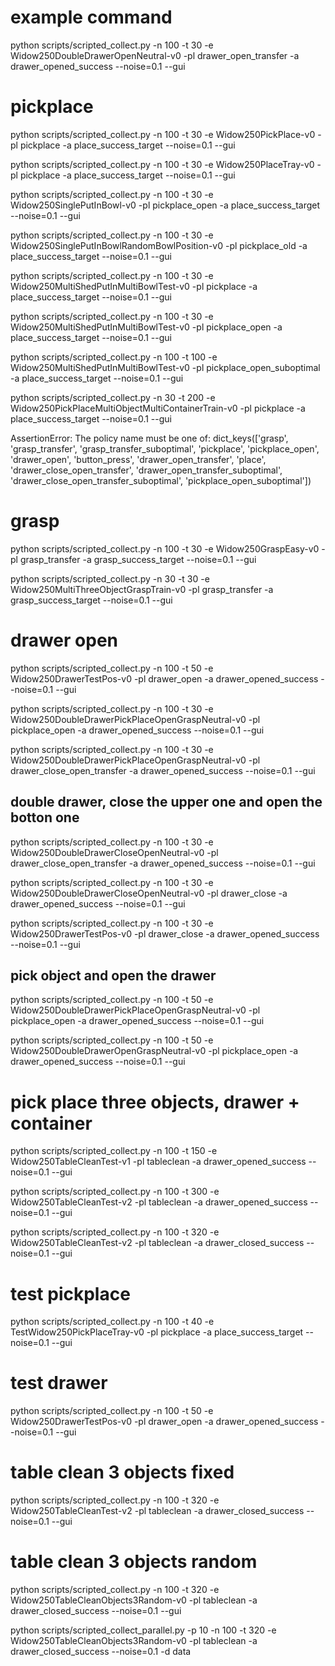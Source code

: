 # example command
python scripts/scripted_collect.py -n 100 -t 30 -e Widow250DoubleDrawerOpenNeutral-v0 -pl drawer_open_transfer -a drawer_opened_success --noise=0.1 --gui

# pickplace
python scripts/scripted_collect.py -n 100 -t 30 -e Widow250PickPlace-v0 -pl pickplace -a place_success_target --noise=0.1 --gui

python scripts/scripted_collect.py -n 100 -t 30 -e Widow250PlaceTray-v0 -pl pickplace -a place_success_target --noise=0.1 --gui

python scripts/scripted_collect.py -n 100 -t 30 -e Widow250SinglePutInBowl-v0 -pl pickplace_open -a place_success_target --noise=0.1 --gui

python scripts/scripted_collect.py -n 100 -t 30 -e Widow250SinglePutInBowlRandomBowlPosition-v0 -pl pickplace_old -a place_success_target --noise=0.1 --gui

python scripts/scripted_collect.py -n 100 -t 30 -e Widow250MultiShedPutInMultiBowlTest-v0 -pl pickplace -a place_success_target --noise=0.1 --gui

python scripts/scripted_collect.py -n 100 -t 30 -e Widow250MultiShedPutInMultiBowlTest-v0 -pl pickplace_open -a place_success_target --noise=0.1 --gui

python scripts/scripted_collect.py -n 100 -t 100 -e Widow250MultiShedPutInMultiBowlTest-v0 -pl pickplace_open_suboptimal -a place_success_target --noise=0.1 --gui

python scripts/scripted_collect.py -n 30 -t 200 -e Widow250PickPlaceMultiObjectMultiContainerTrain-v0 -pl pickplace -a place_success_target --noise=0.1 --gui


AssertionError: The policy name must be one of: dict_keys(['grasp', 'grasp_transfer', 'grasp_transfer_suboptimal', 'pickplace', 'pickplace_open', 'drawer_open', 'button_press', 'drawer_open_transfer', 'place', 'drawer_close_open_transfer', 'drawer_open_transfer_suboptimal', 'drawer_close_open_transfer_suboptimal', 'pickplace_open_suboptimal'])

# grasp
python scripts/scripted_collect.py -n 100 -t 30 -e Widow250GraspEasy-v0 -pl grasp_transfer -a grasp_success_target --noise=0.1 --gui

python scripts/scripted_collect.py -n 30 -t 30 -e Widow250MultiThreeObjectGraspTrain-v0 -pl grasp_transfer -a grasp_success_target --noise=0.1 --gui

# drawer open
python scripts/scripted_collect.py -n 100 -t 50 -e Widow250DrawerTestPos-v0 -pl drawer_open -a drawer_opened_success --noise=0.1 --gui

python scripts/scripted_collect.py -n 100 -t 30 -e Widow250DoubleDrawerPickPlaceOpenGraspNeutral-v0 -pl pickplace_open -a drawer_opened_success --noise=0.1 --gui

python scripts/scripted_collect.py -n 100 -t 30 -e Widow250DoubleDrawerPickPlaceOpenGraspNeutral-v0 -pl drawer_close_open_transfer -a drawer_opened_success --noise=0.1 --gui

## double drawer, close the upper one and open the botton one
python scripts/scripted_collect.py -n 100 -t 30 -e Widow250DoubleDrawerCloseOpenNeutral-v0 -pl drawer_close_open_transfer -a drawer_opened_success --noise=0.1 --gui

python scripts/scripted_collect.py -n 100 -t 30 -e Widow250DoubleDrawerCloseOpenNeutral-v0 -pl drawer_close -a drawer_opened_success --noise=0.1 --gui

python scripts/scripted_collect.py -n 100 -t 30 -e Widow250DrawerTestPos-v0 -pl drawer_close -a drawer_opened_success --noise=0.1 --gui

## pick object and open the drawer
python scripts/scripted_collect.py -n 100 -t 50 -e Widow250DoubleDrawerPickPlaceOpenGraspNeutral-v0 -pl pickplace_open -a drawer_opened_success --noise=0.1 --gui

python scripts/scripted_collect.py -n 100 -t 50 -e Widow250DoubleDrawerOpenGraspNeutral-v0 -pl pickplace_open -a drawer_opened_success --noise=0.1 --gui

# pick place three objects, drawer + container
python scripts/scripted_collect.py -n 100 -t 150 -e Widow250TableCleanTest-v1 -pl tableclean -a drawer_opened_success --noise=0.1 --gui


python scripts/scripted_collect.py -n 100 -t 300 -e Widow250TableCleanTest-v2 -pl tableclean -a drawer_opened_success --noise=0.1 --gui


python scripts/scripted_collect.py -n 100 -t 320 -e Widow250TableCleanTest-v2 -pl tableclean -a drawer_closed_success --noise=0.1 --gui

# test pickplace
python scripts/scripted_collect.py -n 100 -t 40 -e TestWidow250PickPlaceTray-v0 -pl pickplace -a place_success_target --noise=0.1 --gui

# test drawer
python scripts/scripted_collect.py -n 100 -t 50 -e Widow250DrawerTestPos-v0 -pl drawer_open -a drawer_opened_success --noise=0.1 --gui

# table clean 3 objects fixed
python scripts/scripted_collect.py -n 100 -t 320 -e Widow250TableCleanTest-v2 -pl tableclean -a drawer_closed_success --noise=0.1 --gui

# table clean 3 objects random 
python scripts/scripted_collect.py -n 100 -t 320 -e Widow250TableCleanObjects3Random-v0 -pl tableclean -a drawer_closed_success --noise=0.1 --gui


python scripts/scripted_collect_parallel.py -p 10 -n 100 -t 320 -e Widow250TableCleanObjects3Random-v0 -pl tableclean -a drawer_closed_success --noise=0.1 -d data